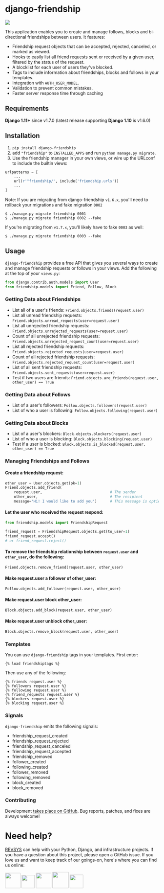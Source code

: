 # django-friendship

<a href="http://travis-ci.org/revsys/django-friendship"><img src="https://secure.travis-ci.org/revsys/django-friendship.svg" /></a>

This application enables you to create and manage follows, blocks and bi-directional friendships between users. It features:

- Friendship request objects that can be accepted, rejected, canceled, or marked as viewed.
- Hooks to easily list all friend requests sent or received by a given user, filtered by the status of the request.
- A blocklist for each user of users they've blocked.
- Tags to include information about friendships, blocks and follows in your templates.
- Integration with `AUTH_USER_MODEL`.
- Validation to prevent common mistakes.
- Faster server response time through caching

## Requirements

**Django 1.11+** since v1.7.0 (latest release supporting **Django 1.10** is v1.6.0)

## Installation

1. `pip install django-friendship`
2. add `"friendship"` to `INSTALLED_APPS` and run `python manage.py migrate`.
3. Use the friendship manager in your own views, or wire up the URLconf to include the builtin views:

```python
urlpatterns = [
    ...
    url(r'^friendship/', include('friendship.urls'))
    ...
]
```

Note: If you are migrating from django-friendship `v1.6.x`, you'll need to rollback your migrations and fake
migration `0002`

```shell
$ ./manage.py migrate friendship 0001
$ ./manage.py migrate friendship 0002 --fake
```

If you're migrating from `v1.7.x`, you'll likely have to fake `0003` as well:

```shell
$ ./manage.py migrate friendship 0003 --fake
```

## Usage

`django-friendship` provides a free API that gives you several ways to create and manage friendship requests or follows in your views. Add the following at the top of your `views.py`:

```python
from django.contrib.auth.models import User
from friendship.models import Friend, Follow, Block
```

### Getting Data about Friendships

- List all of a user's friends: `Friend.objects.friends(request.user)`
- List all unread friendship requests: `Friend.objects.unread_requests(user=request.user)`
- List all unrejected friendship requests: `Friend.objects.unrejected_requests(user=request.user)`
- Count of all unrejected friendship requests: `Friend.objects.unrejected_request_count(user=request.user)`
- List all rejected friendship requests: `Friend.objects.rejected_requests(user=request.user)`
- Count of all rejected friendship requests: `Friend.objects.rejected_request_count(user=request.user)`
- List of all sent friendship requests: `Friend.objects.sent_requests(user=request.user)`
- Test if two users are friends: `Friend.objects.are_friends(request.user, other_user) == True`

### Getting Data about Follows

- List of a user's followers: `Follow.objects.followers(request.user)`
- List of who a user is following: `Follow.objects.following(request.user)`

### Getting Data about Blocks

- List of a user's blockers: `Block.objects.blockers(request.user)`
- List of who a user is blocking: `Block.objects.blocking(request.user)`
- Test if a user is blocked: `Block.objects.is_blocked(request.user, other_user) == True`

### Managing Friendships and Follows

#### Create a friendship request:

```python
other_user = User.objects.get(pk=1)
Friend.objects.add_friend(
    request.user,                               # The sender
    other_user,                                 # The recipient
    message='Hi! I would like to add you')      # This message is optional
```

#### Let the user who received the request respond:

```python
from friendship.models import FriendshipRequest

friend_request = FriendshipRequest.objects.get(to_user=1)
friend_request.accept()
# or friend_request.reject()
```

#### To remove the friendship relationship between `request.user` and `other_user`, do the following:

```python
Friend.objects.remove_friend(request.user, other_user)
```

#### Make request.user a follower of other_user:

```python
Follow.objects.add_follower(request.user, other_user)
```


#### Make request.user block other_user:

```python
Block.objects.add_block(request.user, other_user)
```

#### Make request.user unblock other_user:

```python
Block.objects.remove_block(request.user, other_user)
```

### Templates

You can use `django-friendship` tags in your templates. First enter:

```django
{% load friendshiptags %}
```

Then use any of the following:

```django
{% friends request.user %}
{% followers request.user %}
{% following request.user %}
{% friend_requests request.user %}
{% blockers request.user %}
{% blocking request.user %}
```

### Signals

`django-friendship` emits the following signals:

- friendship_request_created
- friendship_request_rejected
- friendship_request_canceled
- friendship_request_accepted
- friendship_removed
- follower_created
- following_created
- follower_removed
- following_removed
- block_created
- block_removed


### Contributing

Development [takes place on GitHub](https://github.com/revsys/django-friendship). Bug reports, patches, and fixes are always welcome!

# Need help?

[REVSYS](http://www.revsys.com?utm_medium=github&utm_source=django-test-plus) can help with your Python, Django, and infrastructure projects. If you have a question about this project, please open a GitHub issue. If you love us and want to keep track of our goings-on, here's where you can find us online:

<a href="https://revsys.com?utm_medium=github&utm_source=django-friendship"><img src="https://pbs.twimg.com/profile_images/915928618840285185/sUdRGIn1_400x400.jpg" height="50" /></a>
<a href="https://twitter.com/revsys"><img src="https://cdn1.iconfinder.com/data/icons/new_twitter_icon/256/bird_twitter_new_simple.png" height="43" /></a>
<a href="https://www.facebook.com/revsysllc/"><img src="https://cdn3.iconfinder.com/data/icons/picons-social/57/06-facebook-512.png" height="50" /></a>
<a href="https://github.com/revsys/"><img src="https://assets-cdn.github.com/images/modules/logos_page/GitHub-Mark.png" height="53" /></a>
<a href="https://gitlab.com/revsys"><img src="https://upload.wikimedia.org/wikipedia/commons/thumb/1/18/GitLab_Logo.svg/2000px-GitLab_Logo.svg.png" height="44" /></a>
